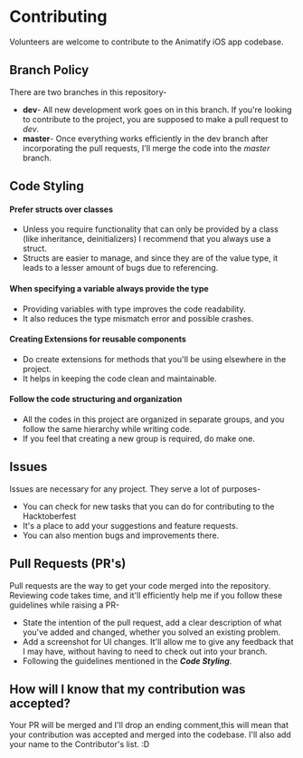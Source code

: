 # Contributing
Volunteers are welcome to contribute to the Animatify iOS app codebase.
## Branch Policy

There are two branches in this repository-
* **dev**- All new development work goes on in this branch. If you're looking to contribute to the project, you are supposed to make a pull request to *dev*.
* **master**- Once everything works efficiently in the dev branch after incorporating the pull requests, I'll merge the code into the *master* branch.

## Code Styling

  #### Prefer structs over classes
  * Unless you require functionality that can only be provided by a class (like inheritance, deinitializers) I recommend that you always use a struct.
* Structs are easier to manage, and since they are of the value type, it leads to a lesser amount of bugs due to referencing.

#### When specifying a variable always provide the type
 * Providing variables with type improves the code readability.
 * It also reduces the type mismatch error and possible crashes.
#### Creating Extensions for reusable components
* Do create extensions for methods that you'll be using elsewhere in the project.
* It helps in keeping the code clean and maintainable. 

#### Follow the code structuring and organization
* All the codes in this project are organized in separate groups, and you follow the same hierarchy while writing code.
* If you feel that creating a new group is required, do make one.

## Issues
Issues are necessary for any project. They serve a lot of purposes-
 * You can check for new tasks that you can do for contributing to the Hacktoberfest 
 * It's a place to add your suggestions and feature requests.
 * You can also mention bugs and improvements there.

## Pull Requests (PR's)
Pull requests are the way to get your code merged into the repository.
Reviewing code takes time, and it'll efficiently help me if you follow these guidelines while raising a PR-
* State the intention of the pull request, add a clear description of what you've added and changed, whether you solved an existing problem.
* Add a screenshot for UI changes. It'll allow me to give any feedback that I may have, without having to need to check out into your branch.
* Following the guidelines mentioned in the ***Code Styling***.
    
## How will I know that my contribution was accepted?
Your PR will be merged and I'll drop an ending comment,this will mean that your contribution was accepted and merged into the codebase.
I'll also add your name to the Contributor's list. :D
